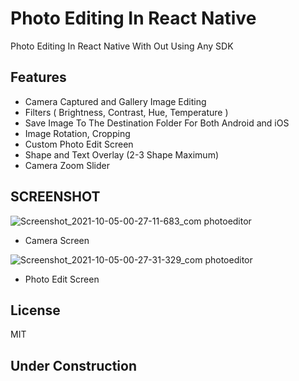 # Photo Editing In React Native
Photo Editing In React Native With Out Using Any SDK

## Features

- Camera Captured and Gallery Image Editing
- Filters ( Brightness, Contrast, Hue, Temperature )
- Save Image To The Destination Folder For Both Android and iOS
- Image Rotation, Cropping
- Custom Photo Edit Screen
- Shape and Text Overlay (2-3 Shape Maximum)
- Camera Zoom Slider

## SCREENSHOT
![Screenshot_2021-10-05-00-27-11-683_com photoeditor](https://user-images.githubusercontent.com/39370546/135908868-471b1f8e-87bd-4bb8-bc54-de374b1d7224.jpg)
- Camera Screen

![Screenshot_2021-10-05-00-27-31-329_com photoeditor](https://user-images.githubusercontent.com/39370546/135908748-d1c7a744-76d9-47e2-b078-d42d457e8b02.jpg)
- Photo Edit Screen

## License

MIT

## Under Construction
